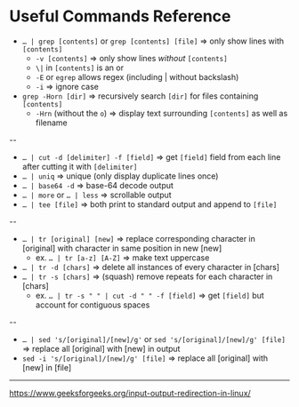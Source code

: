 # Useful Commands Reference
- `… | grep [contents]` or `grep [contents] [file]` ⇒ only show lines with `[contents]`
  - `-v [contents]` ⇒ only show lines *without* `[contents]`
  - `\|` in `[contents]` is an or
  - `-E` or `egrep` allows regex (including | without backslash)
  - `-i` ⇒ ignore case
- `grep -Horn [dir]` ⇒ recursively search `[dir]` for files containing `[contents]`
  - `-Hrn` (without the `o`) ⇒ display text surrounding `[contents]` as well as filename

--
- `… | cut -d [delimiter] -f [field]` ⇒ get `[field]` field from each line after cutting it with `[delimiter]`
- `… | uniq` ⇒ unique (only display duplicate lines once)
- `… | base64 -d` ⇒ base-64 decode output
- `… | more` or `… | less` ⇒ scrollable output
- `… | tee [file]` ⇒ both print to standard output and append to `[file]`

--
- `… | tr [original] [new]` ⇒ replace corresponding character in [original] with character in same position in new [new]
  - ex. `… | tr [a-z] [A-Z]` ⇒ make text uppercase
- `… | tr -d [chars]` ⇒ delete all instances of every character in [chars]
- `… | tr -s [chars]` ⇒ (squash) remove repeats for each character in [chars]
  - ex. `… | tr -s " " | cut -d " " -f [field]` ⇒ get `[field]` but account for contiguous spaces

--
- `… | sed 's/[original]/[new]/g'` or `sed 's/[original]/[new]/g' [file]` ⇒ replace all [original] with [new] in output <br>
- `sed -i 's/[original]/[new]/g' [file]` ⇒ replace all [original] with [new] in [file] <br>

---
https://www.geeksforgeeks.org/input-output-redirection-in-linux/
